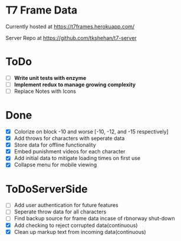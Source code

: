 # T7 Frame Data
Currently hosted at https://t7frames.herokuapp.com/

Server Repo at https://github.com/tkshehan/t7-server

# ToDo
- [ ] **Write unit tests with enzyme**
- [ ] **Implement redux to manage growing complexity**
- [ ] Replace Notes with Icons

# Done
- [x] Colorize on block -10 and worse [-10, -12, and -15 respectively]
- [x] Add throws for characters with seperate data
- [x] Store data for offline functionality
- [x] Embed punishment videos for each character
- [x] Add initial data to mitigate loading times on first use
- [x] Collapse menu for mobile viewing

# ToDoServerSide
- [ ] Add user authentication for future features
- [ ] Seperate throw data for all characters
- [ ] Find backup source for frame data incase of rbnorway shut-down
- [x] Add checking to reject corrupted data(continuous)
- [x] Clean up markup text from incoming data(continuous)
